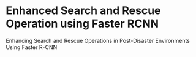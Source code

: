 # Enhanced Search and Rescue Operation using Faster RCNN
 Enhancing Search and Rescue Operations in Post-Disaster Environments Using Faster R-CNN

